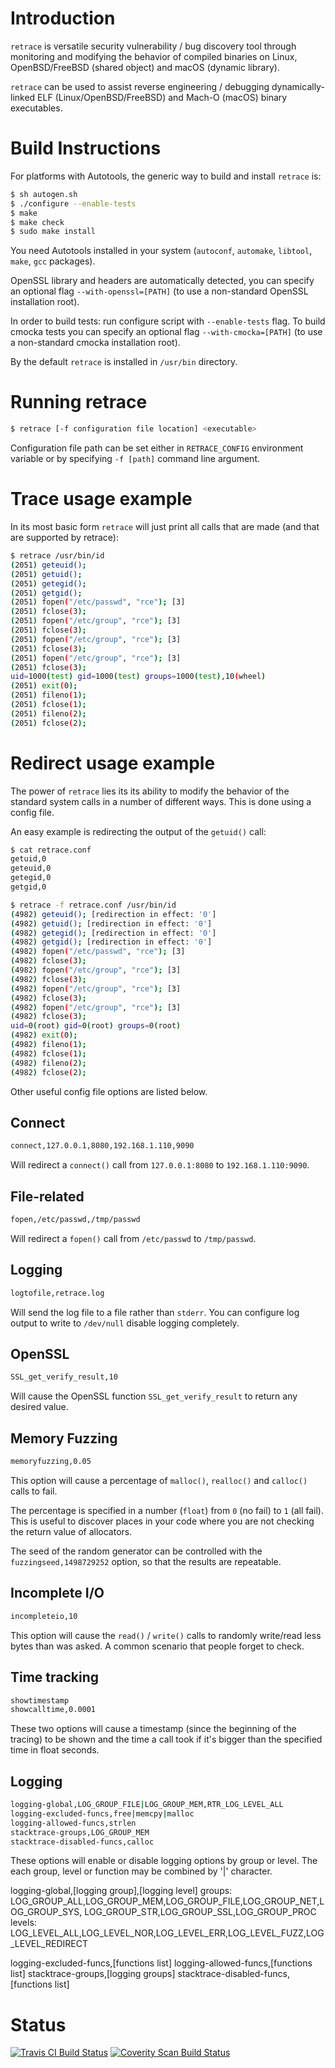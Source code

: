 # Introduction

`retrace` is versatile security vulnerability / bug discovery tool
through monitoring and modifying the behavior of compiled binaries on
Linux, OpenBSD/FreeBSD (shared object) and macOS (dynamic library).

`retrace` can be used to assist reverse engineering / debugging
dynamically-linked ELF (Linux/OpenBSD/FreeBSD) and Mach-O (macOS) binary
executables.

# Build Instructions

For platforms with Autotools, the generic way to build and install
`retrace` is:

``` sh
$ sh autogen.sh
$ ./configure --enable-tests
$ make
$ make check
$ sudo make install
```

You need Autotools installed in your system (`autoconf`, `automake`,
`libtool`, `make`, `gcc` packages).

OpenSSL library and headers are automatically detected, you can specify
an optional flag `--with-openssl=[PATH]` (to use a non-standard OpenSSL
installation root).

In order to build tests: run configure script with `--enable-tests`
flag.  To build cmocka tests you can specify an optional flag
`--with-cmocka=[PATH]` (to use a non-standard cmocka installation root).


By the default `retrace` is installed in `/usr/bin` directory.

# Running retrace

``` sh
$ retrace [-f configuration file location] <executable>
```

Configuration file path can be set either in `RETRACE_CONFIG`
environment variable or by specifying `-f [path]` command line argument.


# Trace usage example

In its most basic form `retrace` will just print all calls that are made
(and that are supported by retrace):

``` sh
$ retrace /usr/bin/id
(2051) geteuid();
(2051) getuid();
(2051) getegid();
(2051) getgid();
(2051) fopen("/etc/passwd", "rce"); [3]
(2051) fclose(3);
(2051) fopen("/etc/group", "rce"); [3]
(2051) fclose(3);
(2051) fopen("/etc/group", "rce"); [3]
(2051) fclose(3);
(2051) fopen("/etc/group", "rce"); [3]
(2051) fclose(3);
uid=1000(test) gid=1000(test) groups=1000(test),10(wheel)
(2051) exit(0);
(2051) fileno(1);
(2051) fclose(1);
(2051) fileno(2);
(2051) fclose(2);
```

# Redirect usage example

The power of `retrace` lies its its ability to modify the behavior of
the standard system calls in a number of different ways.
This is done using a config file.

An easy example is redirecting the output of the `getuid()` call:

``` sh
$ cat retrace.conf
getuid,0
geteuid,0
getegid,0
getgid,0

$ retrace -f retrace.conf /usr/bin/id
(4982) geteuid(); [redirection in effect: '0']
(4982) getuid(); [redirection in effect: '0']
(4982) getegid(); [redirection in effect: '0']
(4982) getgid(); [redirection in effect: '0']
(4982) fopen("/etc/passwd", "rce"); [3]
(4982) fclose(3);
(4982) fopen("/etc/group", "rce"); [3]
(4982) fclose(3);
(4982) fopen("/etc/group", "rce"); [3]
(4982) fclose(3);
(4982) fopen("/etc/group", "rce"); [3]
(4982) fclose(3);
uid=0(root) gid=0(root) groups=0(root)
(4982) exit(0);
(4982) fileno(1);
(4982) fclose(1);
(4982) fileno(2);
(4982) fclose(2);
```

Other useful config file options are listed below.

## Connect

``` sh
connect,127.0.0.1,8080,192.168.1.110,9090
```

Will redirect a `connect()` call from `127.0.0.1:8080` to
`192.168.1.110:9090`.

## File-related

``` sh
fopen,/etc/passwd,/tmp/passwd
```

Will redirect a `fopen()` call from `/etc/passwd` to `/tmp/passwd`.

## Logging

``` sh
logtofile,retrace.log
```

Will send the log file to a file rather than `stderr`. You can configure
log output to write to `/dev/null` disable logging completely.

## OpenSSL

``` sh
SSL_get_verify_result,10
```

Will cause the OpenSSL function `SSL_get_verify_result` to return any
desired value.

## Memory Fuzzing

``` sh
memoryfuzzing,0.05
```

This option will cause a percentage of `malloc()`, `realloc()` and
`calloc()` calls to fail.

The percentage is specified in a number (`float`) from `0` (no fail) to
`1` (all fail). This is useful to discover places in your code where you
are not checking the return value of allocators.

The seed of the random generator can be controlled with the
`fuzzingseed,1498729252` option, so that the results are repeatable.

## Incomplete I/O

``` sh
incompleteio,10
```

This option will cause the `read()` / `write()` calls to randomly
write/read less bytes than was asked. A common scenario that people
forget to check.

## Time tracking

``` sh
showtimestamp
showcalltime,0.0001
```

These two options will cause a timestamp (since the beginning of the
tracing) to be shown and the time a call took if it's bigger than
the specified time in float seconds.

## Logging

``` sh
logging-global,LOG_GROUP_FILE|LOG_GROUP_MEM,RTR_LOG_LEVEL_ALL
logging-excluded-funcs,free|memcpy|malloc
logging-allowed-funcs,strlen
stacktrace-groups,LOG_GROUP_MEM
stacktrace-disabled-funcs,calloc
```

These options will enable or disable logging options by group or level.
The each group, level or function may be combined by '|' character.

logging-global,[logging group],[logging level]
	groups: LOG_GROUP_ALL,LOG_GROUP_MEM,LOG_GROUP_FILE,LOG_GROUP_NET,LOG_GROUP_SYS,
		LOG_GROUP_STR,LOG_GROUP_SSL,LOG_GROUP_PROC
	levels: LOG_LEVEL_ALL,LOG_LEVEL_NOR,LOG_LEVEL_ERR,LOG_LEVEL_FUZZ,LOG_LEVEL_REDIRECT

logging-excluded-funcs,[functions list]
logging-allowed-funcs,[functions list]
stacktrace-groups,[logging groups]
stacktrace-disabled-funcs,[functions list]

# Status

[![Travis CI Build Status](https://travis-ci.org/riboseinc/retrace.svg?branch=master)](https://travis-ci.org/riboseinc/retrace)
[![Coverity Scan Build Status](https://img.shields.io/coverity/scan/12840.svg)](https://scan.coverity.com/projects/riboseinc-retrace)

